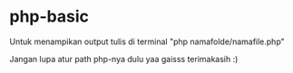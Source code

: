 # php-basic
Untuk menampikan output tulis di terminal
"php namafolde/namafile.php"

Jangan lupa atur path php-nya dulu yaa gaisss
terimakasih :)
